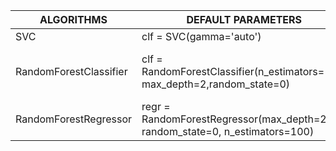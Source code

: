 | ALGORITHMS  | DEFAULT PARAMETERS | GRID SEARCH AND RANDOM SEARCH PARAMETERS|
| --- | --- |--- | 
|SVC|	clf = SVC(gamma='auto') |[{'kernel': ['rbf'], 'gamma': [1e-3, 1e-4], 'C': [1, 10, 100, 1000]}|
|RandomForestClassifier | clf = RandomForestClassifier(n_estimators=100, max_depth=2,random_state=0) |random_grid = {'n_estimators': n_estimators,'max_features': max_features, 'max_depth': max_depth, 'min_samples_split': min_samples_split,'min_samples_leaf':min_samples_leaf,'bootstrap': bootstrap}|
|RandomForestRegressor|	regr = RandomForestRegressor(max_depth=2, random_state=0, n_estimators=100) |	tuned_parameters = {'n_estimators': [500, 700, 1000], 'max_depth': [None, 1, 2, 3], 'min_samples_split': [1, 2, 3]} |

